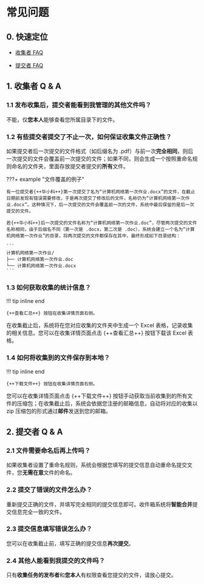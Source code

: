 # 常见问题

## 0. 快速定位

- [收集者 FAQ](#1)

- [提交者 FAQ](#2)

## 1. 收集者 Q & A

### 1.1 发布收集后，提交者能看到我管理的其他文件吗？

不能，仅**您本人**能够查看您所属目录下的文件。

### 1.2 有些提交者提交了不止一次，如何保证收集文件正确性？

如果提交者后一次提交的文件格式（如后缀名为 .pdf）与前一次**完全相同**，则后一次提交的文件会覆盖前一次提交的文件；如果不同，则会生成一个按照重命名规则命名的文件夹，里面存放提交者提交的**所有**文件。

???+ example "文件覆盖的例子"

    有一位提交者{++华小科++}第一次提交了名为“计算机网络第一次作业.docx”的文件，在截止日期前发现有错误需要修改，于是再次提交了修改后的文件，名称仍为“计算机网络第一次作业.docx”。这种情况下，后一次提交的文件会覆盖前一次的文件，系统中最后保留的是后一次提交的文件。

    若{++华小科++}后一次提交的文件名称为“计算机网络第一次作业.doc”，尽管两次提交的文件名称相同，由于后缀名不同（第一次是 .docx，第二次是 .doc），系统会建立一个名为“计算机网络第一次作业”的目录，将两次提交的文件都保存在其中，最终形成如下目录结构：

    ```
    计算机网络第一次作业/
    ├── 计算机网络第一次作业.doc
    └── 计算机网络第一次作业.docx
    ```

### 1.3 如何获取收集的统计信息？

!!! tip inline end

    {++查看汇总++} 按钮在收集详情页面右侧。

在收集截止后，系统将在您对应收集的文件夹中生成一个 Excel 表格，记录收集的相关信息。您可以在收集详情页面点击 {++查看汇总++} 按钮下载该 Excel 表格。

### 1.4 如何将收集到的文件保存到本地？

!!! tip inline end

    {++下载文件++} 按钮在收集详情页面右侧。

您可以在收集详情页面点击 {++下载文件++} 按钮手动获取当前收集到的所有文件的压缩包；在收集截止后，系统会依据您注册的邮箱信息，自动将对应的收集以 zip 压缩包的形式通过**邮件**发送到您的邮箱。

## 2. 提交者 Q & A

### 2.1 文件需要命名后再上传吗？

如果收集者设置了重命名规则，系统会根据您填写的提交信息自动重命名提交文件，您**无需在意**文件的命名。

### 2.2 提交了错误的文件怎么办？

重新提交正确的文件，并填写完全相同的提交信息即可。收件箱系统将**智能合并**提交信息完全一致的文件。

### 2.3 提交信息填写错误怎么办？

您可以在收集截止前，填写正确的提交信息**再次提交**。

### 2.4 其他人能看到我提交的文件吗？

只有**收集任务的发布者**和**您本人**有权限查看您提交的文件，请放心提交。
